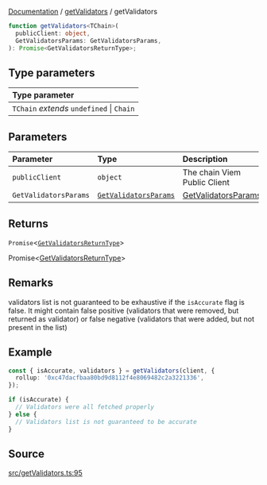 [Documentation](../../README.md) / [getValidators](../README.md) / getValidators

```ts
function getValidators<TChain>(
  publicClient: object,
  GetValidatorsParams: GetValidatorsParams,
): Promise<GetValidatorsReturnType>;
```

## Type parameters

| Type parameter                            |
| :---------------------------------------- |
| `TChain` _extends_ `undefined` \| `Chain` |

## Parameters

| Parameter             | Type                                                            | Description                                                   |
| :-------------------- | :-------------------------------------------------------------- | :------------------------------------------------------------ |
| `publicClient`        | `object`                                                        | The chain Viem Public Client                                  |
| `GetValidatorsParams` | [`GetValidatorsParams`](../type-aliases/GetValidatorsParams.md) | [GetValidatorsParams](../type-aliases/GetValidatorsParams.md) |

## Returns

`Promise`\<[`GetValidatorsReturnType`](../type-aliases/GetValidatorsReturnType.md)\>

Promise<[GetValidatorsReturnType](../type-aliases/GetValidatorsReturnType.md)>

## Remarks

validators list is not guaranteed to be exhaustive if the `isAccurate` flag is false.
It might contain false positive (validators that were removed, but returned as validator)
or false negative (validators that were added, but not present in the list)

## Example

```ts
const { isAccurate, validators } = getValidators(client, {
  rollup: '0xc47dacfbaa80bd9d8112f4e8069482c2a3221336',
});

if (isAccurate) {
  // Validators were all fetched properly
} else {
  // Validators list is not guaranteed to be accurate
}
```

## Source

[src/getValidators.ts:95](https://github.com/anegg0/arbitrum-orbit-sdk/blob/8d986d322aefb470a79fa3dc36918f72097df8c1/src/getValidators.ts#L95)
